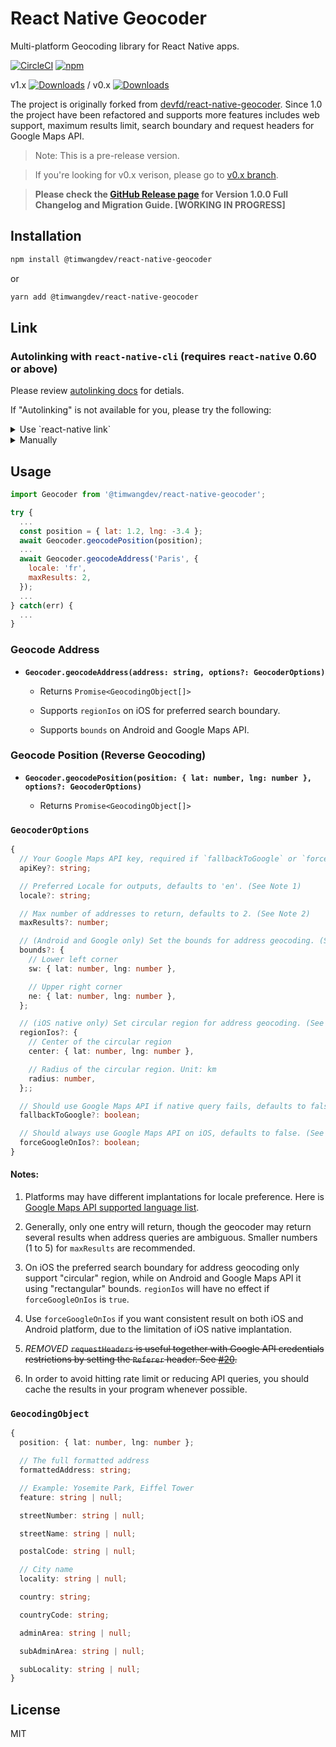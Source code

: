 # React Native Geocoder

Multi-platform Geocoding library for React Native apps.

[![CircleCI](https://circleci.com/gh/timwangdev/react-native-geocoder-reborn/tree/master.svg?style=shield)](https://circleci.com/gh/timwangdev/react-native-geocoder-reborn/tree/master)
[![npm](https://img.shields.io/npm/v/@timwangdev/react-native-geocoder.svg)](https://www.npmjs.com/package/@timwangdev/react-native-geocoder)

v1.x [![Downloads](https://img.shields.io/npm/dw/@timwangdev/react-native-geocoder.svg)](https://www.npmjs.com/package/@timwangdev/react-native-geocoder) / 
v0.x [![Downloads](https://img.shields.io/npm/dw/react-native-geocoder-reborn.svg)](https://www.npmjs.com/package/react-native-geocoder-reborn)


The project is originally forked from [devfd/react-native-geocoder](https://github.com/devfd/react-native-geocoder). Since 1.0 the project have been refactored and supports more features includes web support, maximum results limit, search boundary and request headers for Google Maps API.

> Note: This is a pre-release version.

> If you're looking for v0.x verison, please go to [v0.x branch](https://github.com/timwangdev/react-native-geocoder-reborn/tree/v0.x).

> **Please check the [GitHub Release page](https://github.com/timwangdev/react-native-geocoder-reborn/releases/) for Version 1.0.0 Full Changelog and Migration Guide. [WORKING IN PROGRESS]**

## Installation

```sh
npm install @timwangdev/react-native-geocoder
```

or

```sh
yarn add @timwangdev/react-native-geocoder
```

## Link

### Autolinking with `react-native-cli` (requires `react-native` 0.60 or above)

Please review [autolinking docs](https://github.com/react-native-community/cli/blob/master/docs/autolinking.md) for detials.

If "Autolinking" is not available for you, please try the following:

<details><summary>Use `react-native link`</summary>

```
react-native link @timwangdev/react-native-geocoder
```
</details>

<details><summary>Manually</summary>
If automatic linking fails you can follow the manual installation steps

#### iOS (With CocoaPods)

1. Add `pod 'react-native-geocoder', :path => '../node_modules/@timwangdev/react-native-geocoder/react-native-geocoder.podspec'` to your Podfile.
2. Run `pod install`.

#### iOS (Without CocoaPods)

1. In the XCode's "Project navigator", right click on Libraries folder under your project ➜ `Add Files to <...>`
2. Go to `node_modules` ➜ `@timwangdev/react-native-geocoder` and add `ios/RNGeocoder.xcodeproj` file
3. Add `libGeocoder.a` to "Build Phases" -> "Link Binary With Libraries"

#### Android

1. In `android/setting.gradle` add:

```gradle
...
include ':react-native-geocoder', ':app'
project(':react-native-geocoder').projectDir = new File(rootProject.projectDir, '../node_modules/@timwangdev/react-native-geocoder/android')
```

2. In `android/app/build.gradle`

```gradle
...
dependencies {
    ...
    implementation project(':react-native-geocoder')
}
```

3. Register module (in MainApplication.java)

```java
import com.timwangdev.reactnativegeocoder.GeocoderPackage; // <--- Add this line

public class MainActivity extends ReactActivity {
  ...
  @Override
  protected List<ReactPackage> getPackages() {
    ...
    packages.add(new GeocoderPackage()); // <--- Add this line

    return packages;
  }
  ...
}
```
</details>

## Usage

```js
import Geocoder from '@timwangdev/react-native-geocoder';

try {
  ...
  const position = { lat: 1.2, lng: -3.4 };
  await Geocoder.geocodePosition(position);
  ...
  await Geocoder.geocodeAddress('Paris', {
    locale: 'fr',
    maxResults: 2,
  });
  ...
} catch(err) {
  ...
}
```

### Geocode Address

* __`Geocoder.geocodeAddress(address: string, options?: GeocoderOptions)`__

  * Returns `Promise<GeocodingObject[]>`

  * Supports `regionIos` on iOS for preferred search boundary.

  * Supports `bounds` on Android and Google Maps API.

### Geocode Position (Reverse Geocoding)

* __`Geocoder.geocodePosition(position: { lat: number, lng: number }, options?: GeocoderOptions)`__

  * Returns `Promise<GeocodingObject[]>`

### `GeocoderOptions`

```typescript
{
  // Your Google Maps API key, required if `fallbackToGoogle` or `forceGoogleOnIos` is `true`.
  apiKey?: string;

  // Preferred Locale for outputs, defaults to 'en'. (See Note 1)
  locale?: string;

  // Max number of addresses to return, defaults to 2. (See Note 2)
  maxResults?: number;

  // (Android and Google only) Set the bounds for address geocoding. (See Note 3)
  bounds?: {
    // Lower left corner
    sw: { lat: number, lng: number },

    // Upper right corner
    ne: { lat: number, lng: number },
  };

  // (iOS native only) Set circular region for address geocoding. (See Note 3)
  regionIos?: {
    // Center of the circular region
    center: { lat: number, lng: number },

    // Radius of the circular region. Unit: km
    radius: number,
  };;

  // Should use Google Maps API if native query fails, defaults to false.
  fallbackToGoogle?: boolean;

  // Should always use Google Maps API on iOS, defaults to false. (See Note 4)
  forceGoogleOnIos?: boolean;
}
```
#### Notes:

1. Platforms may have different implantations for locale preference. Here is [Google Maps API supported language list](https://developers.google.com/maps/faq#languagesupport).

2. Generally, only one entry will return, though the geocoder may return several results when address queries are ambiguous. Smaller numbers (1 to 5) for `maxResults` are recommended.

2. On iOS the preferred search boundary for address geocoding only support "circular" region, while on Android and Google Maps API it using "rectangular" bounds. `regionIos` will have no effect if `forceGoogleOnIos` is `true`.

3. Use `forceGoogleOnIos` if you want consistent result on both iOS and Android platform, due to the limitation of iOS native implantation.

4. *REMOVED* <del>`requestHeaders` is useful together with Google API credentials restrictions by setting the `Referer` header. See [#20](https://github.com/timwangdev/react-native-geocoder-reborn/issues/20).</del>

5. In order to avoid hitting rate limit or reducing API queries, you should cache the results in your program whenever possible.

### `GeocodingObject`

```typescript
{
  position: { lat: number, lng: number };

  // The full formatted address
  formattedAddress: string;

  // Example: Yosemite Park, Eiffel Tower
  feature: string | null;

  streetNumber: string | null;

  streetName: string | null;

  postalCode: string | null;

  // City name
  locality: string | null;

  country: string;

  countryCode: string;

  adminArea: string | null;

  subAdminArea: string | null;

  subLocality: string | null;
}
```

## License

MIT
